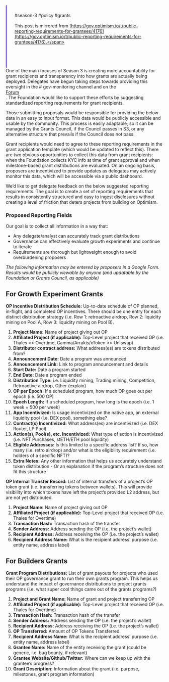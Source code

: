 <span class='notvisible' style="display: flex; flex-flow: column"><span style="border: 1px solid var(--background-modifier-border); padding: 24px; display: flex; flex-flow: column; border-radius: 4px 8px 8px 4px; border-left: 4px solid #8b6cef; gap: 16px"><span>#season-3 #policy #grants</span><span>This post is mirrored from [https://gov.optimism.io/t/public-reporting-requirements-for-grantees/4176](https://gov.optimism.io/t/public-reporting-requirements-for-grantees/4176).</span></span><br /><br /></span>One of the main focuses of Season 3 is creating more accountability for grant recipients and transparency into how grants are actually being deployed. Delegates have begun taking steps towards providing this oversight in the # gov-monitoring channel and on the [Forum](https://gov.optimism.io/t/op-grants-through-season-2-where-has-the-op-gone/4025). The Foundation would like to support these efforts by suggesting standardized reporting requirements for grant recipients.

Those submitting proposals would be responsible for providing the below data in an easy to input format. This data would be publicly accessible and usable by the community. This process is easily adaptable, so it can be managed by the Grants Council, if the Council passes in S3, or any alternative structure that prevails if the Council does not pass.

Grant recipients would need to agree to these reporting requirements in the grant application template (which would be updated to reflect this). There are two obvious opportunities to collect this data from grant recipients: when the Foundation collects KYC info at time of grant approval and when milestone-based grant distributions are evaluated. On an ongoing basis, proposers are incentivized to provide updates as delegates may actively monitor this data, which will be accessible via a public dashboard.

We’d like to get delegate feedback on the below suggested reporting requirements. The goal is to create a set of reporting requirements that results in consistently structured and easy to ingest disclosures without creating a level of friction that deters projects from building on Optimism.

### **Proposed Reporting Fields**

Our goal is to collect all information in a way that:

- Any delegate/analyst can accurately track grant distributions
- Governance can effectively evaluate growth experiments and continue to iterate
- Requirements are thorough but lightweight enough to avoid overburdening proposers

_The following information may be entered by proposers in a Google Form. Results would be publicly viewable by anyone (and updatable by the Foundation or Grants Council, as applicable)_

## **For Growth Experiment Grants**

**OP Incentive Distribution Schedule:** Up-to-date schedule of OP planned, in-flight, and completed OP incentives. There should be one entry for each distinct distribution strategy (i.e. Row 1: retroactive airdrop, Row 2: liquidity mining on Pool A, Row 3: liquidity mining on Pool B).

1. **Project Name:** Name of project giving out OP
2. **Affiliated Project (if applicable):** Top-Level project that received OP (i.e. Thales <> Overtime, Gamma/Arrakis/xToken <> Uniswap)
3. **Distributor contract address:** What address(es) are tokens distributed from?
4. **Announcement Date:** Date a program was announced
5. **Announcement Link:** Link to program announcement and details
6. **Start Date:** Date a program started
7. **End Date:** Date a program ended
8. **Distribution Type:** i.e. Liquidity mining, Trading mining, Competition, Retroactive airdrop, Other (explain)
9. **OP per Epoch:** If a scheduled program, how much OP goes out per epoch (i.e. 500 OP)
10. **Epoch Length:** If a scheduled program, how long is the epoch (i.e. 1 week = 500 per week)
11. **App Incentivized:** Is usage incentivized on the native app, an external liquidity pool (i.e. DEX pool), something else?
12. **Contract(s) Incentivized:** What address(es) are incentivized (i.e. DEX Router, LP Pool)
13. **Action(s), Pool(s), etc. Incentivized:** What type of action is incentivized (i.e. NFT Purchases, stETH/ETH pool liquidity)
14. **Eligible Addresses:** Is this limited to a specific address list? If so, how many (i.e. retro airdrop) and/or what is the eligibility requirement (i.e. holders of a specific NFT)?
15. **Extra Notes:** Any other information that helps us accurately understand token distribution - Or an explanation if the program’s structure does not fit this structure

**OP Internal Transfer Record:** List of internal transfers of a project’s OP token grant (i.e. transferring tokens between wallets). This will provide visibility into which tokens have left the project’s provided L2 address, but are not yet distributed.

1. **Project Name:** Name of project giving out OP
2. **Affiliated Project (if applicable):** Top-Level project that received OP (i.e. Thales for Overtime)
3. **Transaction Hash:** Transaction hash of the transfer
4. **Sender Address:** Address sending the OP (i.e. the project’s wallet)
5. **Recipient Address:** Address receiving the OP (i.e. the project’s wallet)
6. **Recipient Address Name:** What is the recipient address’ purpose (i.e. entity name, address label)

## **For Builders Grants**

**Grant Program Distributions:** List of grant payouts for projects who used their OP governance grant to run their own grants program. This helps us understand the impact of governance distributions to project grants programs (i.e. what super cool things came out of the grants programs?)

1. **Project and Grant Name:** Name of grant and project transferring OP
2. **Affiliated Project (if applicable):** Top-Level project that received OP (i.e. Thales for Overtime)
3. **Transaction Hash:** Transaction hash of the transfer
4. **Sender Address:** Address sending the OP (i.e. the project’s wallet)
5. **Recipient Address:** Address receiving the OP (i.e. the project’s wallet)
6. **OP Transferred:** Amount of OP Tokens Transferred
7. **Recipient Address Name:** What is the recipient address’ purpose (i.e. entity name, address label)
8. **Grantee Name:** Name of the entity receiving the grant (could be generic, i.e. bug bounty, if relevant)
9. **Grantee Website/Github/Twitter:** Where can we keep up with the grantee’s progress?
10. **Grant Description:** Information about the grant (i.e. purpose, milestones, grant program information)